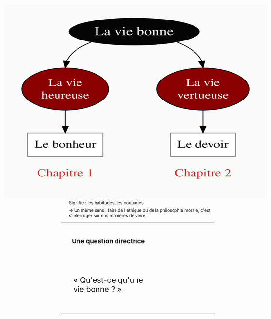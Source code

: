 ```yaml
---
marp: true
theme: teaching
paginate: true
size: 4:3
---
```


<!-- _class: titre -->
<style scoped>
h1{padding-left:80px; padding-right:80px; margin-top:-0.1em!important;}
h1 span {font-size:82%; line-height:1em; display:block; margin-top:0.2em; padding-bottom:0.2em;text-align:center;}
</style>
# Séquence 1 : <br><span>Éthique et <br>philosophie<br> morale</span> <!-- fit -->
Cédric Eyssette (2024-2025)
https://eyssette.forge.apps.education.fr/

---
<!-- _class:  -->
<style scoped>
ol {list-style-type:none; margin-left:0.1em}
ol li:nth-of-type(3){margin-top:0.5em}
</style>

## Étymologie 
1) Éthique : vient du grec _ethos_ (ἦθος)<br>Signifie : les manières d'être
2) Morale : vient du latin _mores_<br>Signifie : les habitudes, les coutumes
3) &rarr; Un même sens : faire de l'éthique ou de la philosophie morale, c'est s'interroger sur nos manières de vivre.

<!-- ethos : éthologie
Non pas chercher à les décrire : ce que font les sciences humaines (ethnologie, histoire)
Chercher à les évaluer : se demander si on a adopté un bonne manière de vivre
 -->



---
<!-- _class: souspartie-->
<style scoped>
h2 {margin-top:0.5em!important; margin-bottom:0; padding:35px}
p {font-size:1.8em; padding:40px;}
</style>
##  Une question directrice

« Qu'est-ce qu'une<br> vie bonne ? »

<!-- On va prendre le temps de se poser cette question
quotidien : affairé, pris par des préoccupations, pas le temps

Socrate "une vie sans examen ne vaut pas la peine d'être vécu" -->

---
<!-- _class: -->
<style scoped>
img {position:absolute!important; top:0; left:0; width:90%!important; display:block; height:640px; margin: 40px 40px; }
</style>


1) ![](https://raw.githubusercontent.com/eyssette/graphviz-examples/master/diagram/sequence1-ethique-et-morale-plan.dot.part1.svg)
2) ![](https://raw.githubusercontent.com/eyssette/graphviz-examples/master/diagram/sequence1-ethique-et-morale-plan.dot.svg)

<!-- focalisation plutôt sur soi / focalisation plutôt sur les autres -->

<!-- À l'oral : certains auteurs distinguent l'éthique comme réflexion sur le bonheur et la morale comme réflexion sur nos devoirs -->

<!-- 
Texte de Comte-Sponville sur éthique et morale :
https://nuage03.apps.education.fr/index.php/s/DTRd8BJKRpq73AW -->

<!-- Discussion entre collègues sur éthique et morale : 
https://www.facebook.com/groups/enseignerlaphilosophie/posts/5513625755324747/
 -->

 <!-- Vidéo Philoxime : 
 https://www.youtube.com/watch?v=HTAXqpMKm8M
  -->